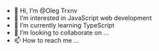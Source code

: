 - 👋 Hi, I’m @Oleg Trxnv
- 👀 I’m interested in JavaScript web development
- 🌱 I’m currently learning TypeScript
- 💞️ I’m looking to collaborate on ...
- 📫 How to reach me ...

<!---
OlegTrxnv/OlegTrxnv is a ✨ special ✨ repository because its `README.md` (this file) appears on your GitHub profile.
You can click the Preview link to take a look at your changes.
--->
